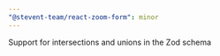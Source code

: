 ```yaml
---
"@stevent-team/react-zoom-form": minor
---
```


Support for intersections and unions in the Zod schema
